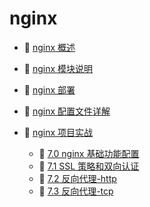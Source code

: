 # nginx

* 📄 [nginx 概述](siyuan://blocks/20231110105237-gunyevw)
* 📄 [nginx 模块说明](siyuan://blocks/20231110105237-nbdeb80)
* 📄 [nginx 部署](siyuan://blocks/20231110105237-0gz5zay)
* 📄 [nginx 配置文件详解](siyuan://blocks/20231110105237-hb5oa1m)
* 📑 [nginx 项目实战](siyuan://blocks/20231110105237-djyw0dq)

  * 📄 [7.0 nginx 基础功能配置](siyuan://blocks/20231110105237-a779ski)
  * 📄 [7.1 SSL 策略和双向认证](siyuan://blocks/20231110105237-8uzmy1l)
  * 📄 [7.2 反向代理-http](siyuan://blocks/20231110105237-x20efse)
  * 📄 [7.3 反向代理-tcp](siyuan://blocks/20231110105237-yyxt7uz)

‍
